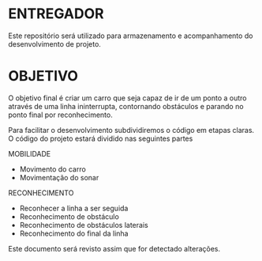 # ENTREGADOR
Este repositório será utilizado para armazenamento e acompanhamento do desenvolvimento de projeto.

# OBJETIVO
O objetivo final é criar um carro que seja capaz de ir de um ponto a outro através de uma linha ininterrupta, contornando obstáculos e parando no ponto final por reconhecimento.

Para facilitar o desenvolvimento subdividiremos o código em etapas claras. O código do projeto estará dividido nas seguintes partes

MOBILIDADE
- Movimento do carro
- Movimentação do sonar

RECONHECIMENTO
- Reconhecer a linha a ser seguida
- Reconhecimento de obstáculo
- Reconhecimento de obstáculos laterais
- Reconhecimento do final da linha

Este documento será revisto assim que for detectado alterações.
